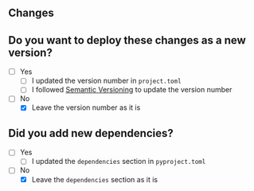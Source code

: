 ## Changes

<!-- Include a description of what changed -->

## Do you want to deploy these changes as a new version?

- [ ] Yes
  - [ ] I updated the version number in `project.toml`
  - [ ] I followed [Semantic Versioning](https://semver.org/) to update the version number
- [ ] No
  - [x] Leave the version number as it is

## Did you add new dependencies?

- [ ] Yes
  - [ ] I updated the `dependencies` section in `pyproject.toml`
- [ ] No
  - [x] Leave the `dependencies` section as it is

